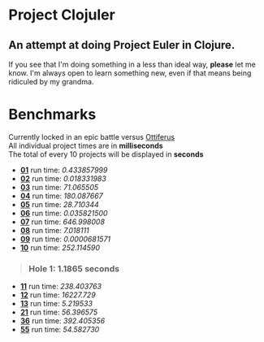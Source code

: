 Project Clojuler
================
An attempt at doing Project Euler in Clojure.
-------------------------------------------------------------

If you see that I'm doing something in a less than ideal way,
**please** let me know. I'm always open to learn something new, even if that means
being ridiculed by my grandma. 

Benchmarks
==========

Currently locked in an epic battle versus [Ottiferus](https://github.com/ottiferous/euler)  
All individual project times are in **milliseconds**  
The total of every 10 projects will be displayed in **seconds**  

+ [**01**](http://projecteuler.net/index.php?section=problems&id=1)  run time: *0.433857999*
+ [**02**](http://projecteuler.net/index.php?section=problems&id=2)  run time: *0.018331983*
+ [**03**](http://projecteuler.net/index.php?section=problems&id=3)  run time: *71.065505*
+ [**04**](http://projecteuler.net/index.php?section=problems&id=4)  run time: *180.087667*
+ [**05**](http://projecteuler.net/index.php?section=problems&id=5)  run time: *28.710344*
+ [**06**](http://projecteuler.net/index.php?section=problems&id=6)  run time: *0.035821500*
+ [**07**](http://projecteuler.net/index.php?section=problems&id=7)  run time: *646.998008*
+ [**08**](http://projecteuler.net/index.php?section=problems&id=8)  run time: *7.018111*
+ [**09**](http://projecteuler.net/index.php?section=problems&id=9)  run time: *0.0000681571*
+ [**10**](http://projecteuler.net/index.php?section=problems&id=10) run time: *252.114590*

> ### Hole 1: 1.1865 seconds

+ [**11**](http://projecteuler.net/index.php?section=problems&id=11) run time: *238.403763*
+ [**12**](http://projecteuler.net/index.php?section=problems&id=12) run time: *16227.729*
+ [**13**](http://projecteuler.net/index.php?section=problems&id=13) run time: *5.219533*
+ [**21**](http://projecteuler.net/index.php?section=problems&id=21) run time: *56.396575*
+ [**36**](http://projecteuler.net/index.php?section=problems&id=36) run time: *392.405356*
+ [**55**](http://projecteuler.net/index.php?section=problems&id=55) run time: *54.582730*
